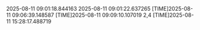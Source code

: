 2025-08-11 09:01:18.844163
2025-08-11 09:01:22.637265
[TIME]2025-08-11 09:06:39.148587
[TIME]2025-08-11 09:09:10.107019
2,4
[TIME]2025-08-11 15:28:17.488719
